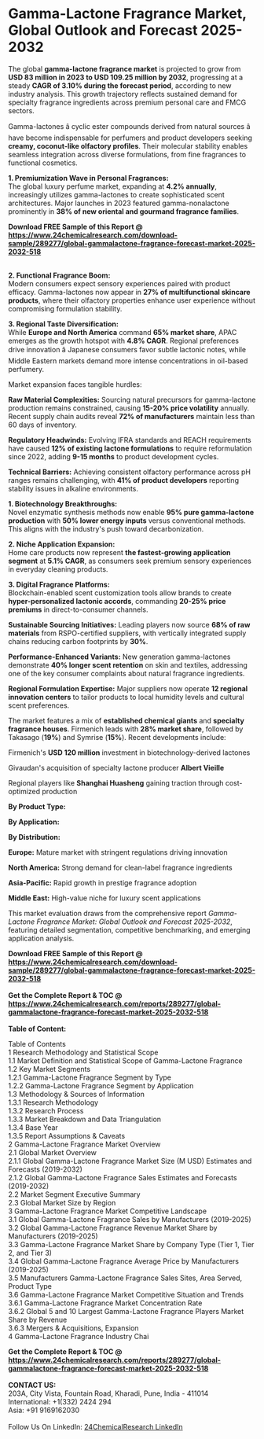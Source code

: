 <h1>Gamma-Lactone Fragrance Market, Global Outlook and Forecast 2025-2032</h1><p>The global <strong>gamma-lactone fragrance market</strong> is projected to grow from <strong>USD 83 million in 2023 to USD 109.25 million by 2032</strong>, progressing at a steady <strong>CAGR of 3.10% during the forecast period</strong>, according to new industry analysis. This growth trajectory reflects sustained demand for specialty fragrance ingredients across premium personal care and FMCG sectors.</p><p>Gamma-lactones â cyclic ester compounds derived from natural sources â have become indispensable for perfumers and product developers seeking <strong>creamy, coconut-like olfactory profiles</strong>. Their molecular stability enables seamless integration across diverse formulations, from fine fragrances to functional cosmetics.</p><p><strong>1. Premiumization Wave in Personal Fragrances:</strong><br>
The global luxury perfume market, expanding at <strong>4.2% annually</strong>, increasingly utilizes gamma-lactones to create sophisticated scent architectures. Major launches in 2023 featured gamma-nonalactone prominently in <strong>38% of new oriental and gourmand fragrance families</strong>.</p><div><b>Download FREE Sample of this Report @ 
            <a href="https://www.24chemicalresearch.com/download-sample/289277/global-gammalactone-fragrance-forecast-market-2025-2032-518">
            https://www.24chemicalresearch.com/download-sample/289277/global-gammalactone-fragrance-forecast-market-2025-2032-518</a></b></div><br><p><strong>2. Functional Fragrance Boom:</strong><br>
Modern consumers expect sensory experiences paired with product efficacy. Gamma-lactones now appear in <strong>27% of multifunctional skincare products</strong>, where their olfactory properties enhance user experience without compromising formulation stability.</p><p><strong>3. Regional Taste Diversification:</strong><br>
While <strong>Europe and North America</strong> command <strong>65% market share</strong>, APAC emerges as the growth hotspot with <strong>4.8% CAGR</strong>. Regional preferences drive innovation â Japanese consumers favor subtle lactonic notes, while Middle Eastern markets demand more intense concentrations in oil-based perfumery.</p><p>Market expansion faces tangible hurdles:</p><p><strong>Raw Material Complexities:</strong> Sourcing natural precursors for gamma-lactone production remains constrained, causing <strong>15-20% price volatility</strong> annually. Recent supply chain audits reveal <strong>72% of manufacturers</strong> maintain less than 60 days of inventory.</p><p><strong>Regulatory Headwinds:</strong> Evolving IFRA standards and REACH requirements have caused <strong>12% of existing lactone formulations</strong> to require reformulation since 2022, adding <strong>9-15 months</strong> to product development cycles.</p><p><strong>Technical Barriers:</strong> Achieving consistent olfactory performance across pH ranges remains challenging, with <strong>41% of product developers</strong> reporting stability issues in alkaline environments.</p><p><strong>1. Biotechnology Breakthroughs:</strong><br>
Novel enzymatic synthesis methods now enable <strong>95% pure gamma-lactone production</strong> with <strong>50% lower energy inputs</strong> versus conventional methods. This aligns with the industry's push toward decarbonization.</p><p><strong>2. Niche Application Expansion:</strong><br>
Home care products now represent <strong>the fastest-growing application segment</strong> at <strong>5.1% CAGR</strong>, as consumers seek premium sensory experiences in everyday cleaning products.</p><p><strong>3. Digital Fragrance Platforms:</strong><br>
Blockchain-enabled scent customization tools allow brands to create <strong>hyper-personalized lactonic accords</strong>, commanding <strong>20-25% price premiums</strong> in direct-to-consumer channels.</p><p><strong>Sustainable Sourcing Initiatives:</strong> Leading players now source <strong>68% of raw materials</strong> from RSPO-certified suppliers, with vertically integrated supply chains reducing carbon footprints by <strong>30%</strong>.</p><p><strong>Performance-Enhanced Variants:</strong> New generation gamma-lactones demonstrate <strong>40% longer scent retention</strong> on skin and textiles, addressing one of the key consumer complaints about natural fragrance ingredients.</p><p><strong>Regional Formulation Expertise:</strong> Major suppliers now operate <strong>12 regional innovation centers</strong> to tailor products to local humidity levels and cultural scent preferences.</p><p>The market features a mix of <strong>established chemical giants</strong> and <strong>specialty fragrance houses</strong>. Firmenich leads with <strong>28% market share</strong>, followed by Takasago (<strong>19%</strong>) and Symrise (<strong>15%</strong>). Recent developments include:</p><p>Firmenich's <strong>USD 120 million</strong> investment in biotechnology-derived lactones</p><p>Givaudan's acquisition of specialty lactone producer <strong>Albert Vieille</strong></p><p>Regional players like <strong>Shanghai Huasheng</strong> gaining traction through cost-optimized production</p><p><strong>By Product Type:</strong></p><p><strong>By Application:</strong></p><p><strong>By Distribution:</strong></p><p><strong>Europe:</strong> Mature market with stringent regulations driving innovation</p><p><strong>North America:</strong> Strong demand for clean-label fragrance ingredients</p><p><strong>Asia-Pacific:</strong> Rapid growth in prestige fragrance adoption</p><p><strong>Middle East:</strong> High-value niche for luxury scent applications</p><p>This market evaluation draws from the comprehensive report <em>Gamma-Lactone Fragrance Market: Global Outlook and Forecast 2025-2032</em>, featuring detailed segmentation, competitive benchmarking, and emerging application analysis.</p><div><b>Download FREE Sample of this Report @ 
            <a href="https://www.24chemicalresearch.com/download-sample/289277/global-gammalactone-fragrance-forecast-market-2025-2032-518">
            https://www.24chemicalresearch.com/download-sample/289277/global-gammalactone-fragrance-forecast-market-2025-2032-518</a></b></div><br><div><b>Get the Complete Report & TOC @ 
            <a href="https://www.24chemicalresearch.com/reports/289277/global-gammalactone-fragrance-forecast-market-2025-2032-518">
            https://www.24chemicalresearch.com/reports/289277/global-gammalactone-fragrance-forecast-market-2025-2032-518</a></b></div><br>
            <b>Table of Content:</b><p>Table of Contents<br />
1 Research Methodology and Statistical Scope<br />
1.1 Market Definition and Statistical Scope of Gamma-Lactone Fragrance<br />
1.2 Key Market Segments<br />
1.2.1 Gamma-Lactone Fragrance Segment by Type<br />
1.2.2 Gamma-Lactone Fragrance Segment by Application<br />
1.3 Methodology & Sources of Information<br />
1.3.1 Research Methodology<br />
1.3.2 Research Process<br />
1.3.3 Market Breakdown and Data Triangulation<br />
1.3.4 Base Year<br />
1.3.5 Report Assumptions & Caveats<br />
2 Gamma-Lactone Fragrance Market Overview<br />
2.1 Global Market Overview<br />
2.1.1 Global Gamma-Lactone Fragrance Market Size (M USD) Estimates and Forecasts (2019-2032)<br />
2.1.2 Global Gamma-Lactone Fragrance Sales Estimates and Forecasts (2019-2032)<br />
2.2 Market Segment Executive Summary<br />
2.3 Global Market Size by Region<br />
3 Gamma-Lactone Fragrance Market Competitive Landscape<br />
3.1 Global Gamma-Lactone Fragrance Sales by Manufacturers (2019-2025)<br />
3.2 Global Gamma-Lactone Fragrance Revenue Market Share by Manufacturers (2019-2025)<br />
3.3 Gamma-Lactone Fragrance Market Share by Company Type (Tier 1, Tier 2, and Tier 3)<br />
3.4 Global Gamma-Lactone Fragrance Average Price by Manufacturers (2019-2025)<br />
3.5 Manufacturers Gamma-Lactone Fragrance Sales Sites, Area Served, Product Type<br />
3.6 Gamma-Lactone Fragrance Market Competitive Situation and Trends<br />
3.6.1 Gamma-Lactone Fragrance Market Concentration Rate<br />
3.6.2 Global 5 and 10 Largest Gamma-Lactone Fragrance Players Market Share by Revenue<br />
3.6.3 Mergers & Acquisitions, Expansion<br />
4 Gamma-Lactone Fragrance Industry Chai</p><div><b>Get the Complete Report & TOC @ 
            <a href="https://www.24chemicalresearch.com/reports/289277/global-gammalactone-fragrance-forecast-market-2025-2032-518">
            https://www.24chemicalresearch.com/reports/289277/global-gammalactone-fragrance-forecast-market-2025-2032-518</a></b></div><br><b>CONTACT US:</b><br>
            203A, City Vista, Fountain Road, Kharadi, Pune, India - 411014<br>
            International: +1(332) 2424 294<br>
            Asia: +91 9169162030 <br><br>
            Follow Us On LinkedIn: <a href="https://www.linkedin.com/company/24chemicalresearch/">24ChemicalResearch LinkedIn</a>